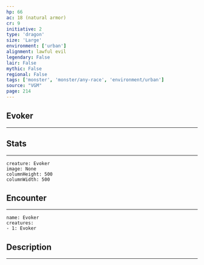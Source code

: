 ```yaml
---
hp: 66
ac: 18 (natural armor)
cr: 9
initiative: 2
type: 'dragon'    
size: 'Large'
environment: ['urban']
alignment: lawful evil
legendary: False
lair: False
mythic: False
regional: False
tags: ['monster', 'monster/any-race', 'environment/urban']
source: "VGM"
page: 214
---
```


## Evoker
---



## Stats
---

```statblock
creature: Evoker
image: None
columnHeight: 500
columnWidth: 500
```

## Encounter
---

```encounter-table
name: Evoker
creatures:
- 1: Evoker
```

## Description
---




